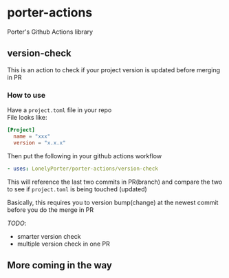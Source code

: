 # porter-actions
Porter's Github Actions library

## version-check
This is an action to check if your project version is updated before merging in PR

### How to use
Have a `project.toml` file in your repo  
File looks like:  
```toml
[Project]
  name = "xxx"
  version = "x.x.x"
```

Then put the following in your github actions workflow  
```yaml
- uses: LonelyPorter/porter-actions/version-check
```
This will reference the last two commits in PR(branch) and compare the two to see if `project.toml` is being touched (updated) 

Basically, this requires you to version bump(change) at the newest commit before you do the merge in PR 

*TODO*:
* smarter version check
* multiple version check in one PR 


## More coming in the way